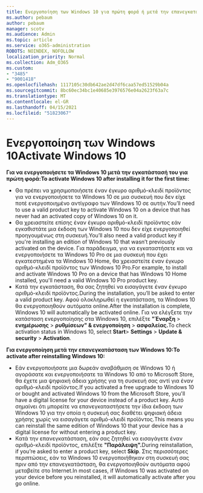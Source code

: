 ```yaml
---
title: Ενεργοποίηση των Windows 10 για πρώτη φορά ή μετά την επανεγκατάσταση
ms.author: pebaum
author: pebaum
manager: scotv
ms.audience: Admin
ms.topic: article
ms.service: o365-administration
ROBOTS: NOINDEX, NOFOLLOW
localization_priority: Normal
ms.collection: Adm_O365
ms.custom:
- "3485"
- "9001418"
ms.openlocfilehash: 1117105c30db642ae2d47df6caa57ed51529b04a
ms.sourcegitcommit: 8bc60ec34bc1e40685e3976576e04a2623f63a7c
ms.translationtype: MT
ms.contentlocale: el-GR
ms.lasthandoff: 04/15/2021
ms.locfileid: "51823067"
---
```

# <a name="activate-windows-10"></a><span data-ttu-id="51d5d-102">Ενεργοποίηση των Windows 10</span><span class="sxs-lookup"><span data-stu-id="51d5d-102">Activate Windows 10</span></span>

<span data-ttu-id="51d5d-103">**Για να ενεργοποιήσετε τα Windows 10 μετά την εγκατάστασή του για πρώτη φορά:**</span><span class="sxs-lookup"><span data-stu-id="51d5d-103">**To activate Windows 10 after installing it for the first time:**</span></span>

- <span data-ttu-id="51d5d-104">Θα πρέπει να χρησιμοποιήσετε έναν έγκυρο αριθμό-κλειδί προϊόντος για να ενεργοποιήσετε τα Windows 10 σε μια συσκευή που δεν είχε ποτέ ενεργοποιημένο αντίγραφο των Windows 10 σε αυτήν.</span><span class="sxs-lookup"><span data-stu-id="51d5d-104">You’ll need to use a valid product key to activate Windows 10 on a device that has never had an activated copy of Windows 10 on it.</span></span>
- <span data-ttu-id="51d5d-105">Θα χρειαστείτε επίσης έναν έγκυρο αριθμό-κλειδί προϊόντος εάν εγκαθιστάτε μια έκδοση των Windows 10 που δεν είχε ενεργοποιηθεί προηγουμένως στη συσκευή.</span><span class="sxs-lookup"><span data-stu-id="51d5d-105">You’ll also need a valid product key if you're installing an edition of Windows 10 that wasn’t previously activated on the device.</span></span> <span data-ttu-id="51d5d-106">Για παράδειγμα, για να εγκαταστήσετε και να ενεργοποιήσετε τα Windows 10 Pro σε μια συσκευή που έχει εγκατεστημένα τα Windows 10 Home, θα χρειαστείτε έναν έγκυρο αριθμό-κλειδί προϊόντος των Windows 10 Pro.</span><span class="sxs-lookup"><span data-stu-id="51d5d-106">For example, to install and activate Windows 10 Pro on a device that has Windows 10 Home installed, you'll need a valid Windows 10 Pro product key.</span></span>
- <span data-ttu-id="51d5d-107">Κατά την εγκατάσταση, θα σας ζητηθεί να εισαγάγετε έναν έγκυρο αριθμό-κλειδί προϊόντος.</span><span class="sxs-lookup"><span data-stu-id="51d5d-107">During the installation, you’ll be asked to enter a valid product key.</span></span> <span data-ttu-id="51d5d-108">Αφού ολοκληρωθεί η εγκατάσταση, τα Windows 10 θα ενεργοποιηθούν αυτόματα online.</span><span class="sxs-lookup"><span data-stu-id="51d5d-108">After the installation is complete, Windows 10 will automatically be activated online.</span></span> <span data-ttu-id="51d5d-109">Για να ελέγξετε την κατάσταση ενεργοποίησης στα Windows 10, επιλέξτε **"Έναρξη** >  **ενημέρωσης**  >  **ρυθμίσεων" & ενεργοποίηση**  >  **ασφαλείας.**</span><span class="sxs-lookup"><span data-stu-id="51d5d-109">To check activation status in Windows 10, select **Start**> **Settings** > **Update & security** > **Activation**.</span></span>

<span data-ttu-id="51d5d-110">**Για ενεργοποίηση μετά την επανεγκατάσταση των Windows 10:**</span><span class="sxs-lookup"><span data-stu-id="51d5d-110">**To activate after reinstalling Windows 10:**</span></span>

- <span data-ttu-id="51d5d-111">Εάν ενεργοποιήσατε μια δωρεάν αναβάθμιση σε Windows 10 ή αγοράσατε και ενεργοποιήσατε τα Windows 10 από το Microsoft Store, θα έχετε μια ψηφιακή άδεια χρήσης για τη συσκευή σας αντί για έναν αριθμό-κλειδί προϊόντος.</span><span class="sxs-lookup"><span data-stu-id="51d5d-111">If you activated a free upgrade to Windows 10 or bought and activated Windows 10 from the Microsoft Store, you'll have a digital license for your device instead of a product key.</span></span> <span data-ttu-id="51d5d-112">Αυτό σημαίνει ότι μπορείτε να επανεγκαταστήσετε την ίδια έκδοση των Windows 10 για την οποία η συσκευή σας διαθέτει ψηφιακή άδεια χρήσης χωρίς να εισαγάγετε αριθμό-κλειδί προϊόντος.</span><span class="sxs-lookup"><span data-stu-id="51d5d-112">This means you can reinstall the same edition of Windows 10 that your device has a digital license for without entering a product key.</span></span>
- <span data-ttu-id="51d5d-113">Κατά την επανεγκατάσταση, εάν σας ζητηθεί να εισαγάγετε έναν αριθμό-κλειδί προϊόντος, επιλέξτε **"Παράλειψη".**</span><span class="sxs-lookup"><span data-stu-id="51d5d-113">During reinstallation, if you’re asked to enter a product key, select **Skip**.</span></span> <span data-ttu-id="51d5d-114">Στις περισσότερες περιπτώσεις, εάν τα Windows 10 ενεργοποιήθηκαν στη συσκευή σας πριν από την επανεγκατάσταση, θα ενεργοποιηθούν αυτόματα αφού μεταβείτε στο Internet.</span><span class="sxs-lookup"><span data-stu-id="51d5d-114">In most cases, if Windows 10 was activated on your device before you reinstalled, it will automatically activate after you go online.</span></span>
